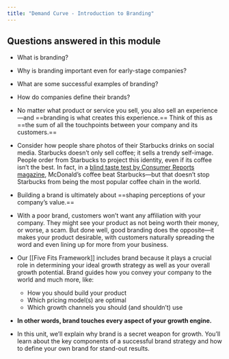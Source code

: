 ```yaml
---
title: "Demand Curve - Introduction to Branding"
---
```

## Questions answered in this module
-   What is branding?
-   Why is branding important even for early-stage companies?
-   What are some successful examples of branding?
-   How do companies define their brands?

- No matter what product or service you sell, you also sell an experience—and ==branding is what creates this experience.== Think of this as ==the sum of all the touchpoints between your company and its customers.==
- Consider how people share photos of their Starbucks drinks on social media. Starbucks doesn’t only sell coffee; it sells a trendy self-image. People order from Starbucks to project this identity, even if its coffee isn’t the best. In fact, in a [blind taste test by Consumer Reports magazine](https://www.theatlantic.com/business/archive/2009/06/could-mcdonalds-really-beat-starbucks/18956/), McDonald’s coffee beat Starbucks—but that doesn’t stop Starbucks from being the most popular coffee chain in the world.
- Building a brand is ultimately about ==shaping perceptions of your company’s value.==
- With a poor brand, customers won’t want any affiliation with your company. They might see your product as not being worth their money, or worse, a scam. But done well, good branding does the opposite—it makes your product desirable, with customers naturally spreading the word and even lining up for more from your business.
- Our [[Five Fits Framework]] includes brand because it plays a crucial role in determining your ideal growth strategy as well as your overall growth potential. Brand guides how you convey your company to the world and much more, like:
	-   How you should build your product
	-   Which pricing model(s) are optimal
	-   Which growth channels you should (and shouldn’t) use
- **In other words, brand touches every aspect of your growth engine.**
- In this unit, we’ll explain why brand is a secret weapon for growth. You’ll learn about the key components of a successful brand strategy and how to define your own brand for stand-out results.